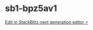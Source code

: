 # sb1-bpz5av1

[Edit in StackBlitz next generation editor ⚡️](https://stackblitz.com/~/github.com/ArtemZhigarev/sb1-bpz5av1)